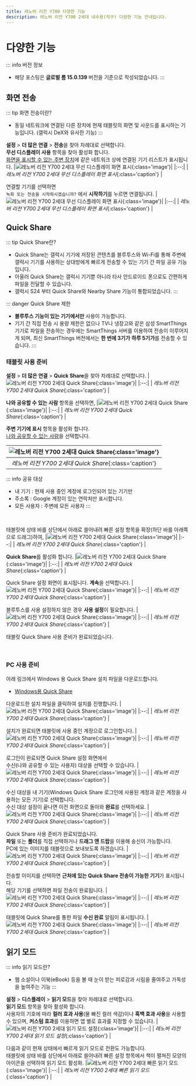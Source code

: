 ```yaml
---
title: 레노버 리전 Y700 다양한 기능
description: 레노버 리전 Y700 2세대 내수용(직구) 다양한 기능 안내입니다.
---
```

# 다양한 기능

::: info 버전 정보
* 해당 포스팅은 **글로벌 롬 15.0.139** 버전을 기준으로 작성되었습니다.
:::

## 화면 전송

::: tip 화면 전송이란?
* 동일 네트워크에 연결된 다른 장치에 현재 태블릿의 화면 및 사운드를 표시하는 기능입니다. (갤럭시 DeX와 유사한 기능)
:::

**설정** > **더 많은 연결** > **전송**을 찾아 차례대로 선택합니다.\
**무선 디스플레이 사용** 항목을 찾아 활성화 합니다.\
<u>화면을 표시할 수 있는 주변 장치</u>에 같은 네트워크 상에 연결된 기기 리스트가 표시됩니다.
|![레노버 리전 Y700 2세대 무선 디스플레이 화면 표시](./images/features/screen1.webp){:class='image'}|
|:--:|
| *레노버 리전 Y700 2세대 무선 디스플레이 화면 표시*{:class='caption'} |

연결할 기기를 선택하면\
`녹화 또는 전송을 시작하시겠습니까?` 에서 **시작하기**를 누르면 연결됩니다.
|![레노버 리전 Y700 2세대 무선 디스플레이 화면 표시](./images/features/screen2.webp){:class='image'}|
|:--:|
| *레노버 리전 Y700 2세대 무선 디스플레이 화면 표시*{:class='caption'} |

## Quick Share

::: tip Quick Share란?
* Quick Share는 갤럭시 기기에 저장된 콘텐츠를 블루투스와 Wi-Fi를 통해 주변에 갤럭시 기기를 사용하는 상대방에게 빠르게 전송할 수 있는 기기 간 파일 공유 기능입니다.
* 아울러 Quick Share는 갤럭시 기기뿐 아니라 타사 안드로이드 폰으로도 간편하게 파일을 전달할 수 있습니다.
* 갤럭시 S24 부터 Quick Share와 Nearby Share 기능이 통합되었습니다.
:::

::: danger Quick Share 제한
* **블루투스 기능이 있는 기기에서만** 사용이 가능합니다.
* 기기 간 직접 전송 시 용량 제한은 없으나 TV나 냉장고와 같은 삼성 SmartThings 기기로 파일을 전송하는 경우에는 SmartThings 서버를 이용하여 전송이 이루어지게 되며, 최신 SmartThings 버전에서는 **한 번에 3기가** **하루 5기가**를 전송할 수 있습니다.
:::

### 태블릿 사용 준비

**설정** > **더 많은 연결** > **Quick Share**을 찾아 차례대로 선택합니다.
|![레노버 리전 Y700 2세대 Quick Share](./images/features/qs_step_1.webp){:class='image'}|
|:--:|
| *레노버 리전 Y700 2세대 Quick Share*{:class='caption'} |

**나와 공유할 수 있는 사람** 항목을 선택하면,
|![레노버 리전 Y700 2세대 Quick Share](./images/features/qs_step_2.webp){:class='image'}|
|:--:|
| *레노버 리전 Y700 2세대 Quick Share*{:class='caption'} |

**주변 기기에 표시** 항목을 활성화 합니다.\
<u>나와 공유할 수 있는 사람</u>을 선택합니다.

|![레노버 리전 Y700 2세대 Quick Share](./images/features/qs_step_3.webp){:class='image'}|
|:--:|
| *레노버 리전 Y700 2세대 Quick Share*{:class='caption'} |

::: info 공유 대상
* 내 기기 : 현재 사용 중인 계정에 로그인되어 있는 기기만
* 주소록 : Google 계정이 있는 연락처만 표시합니다.
* 모든 사용자 : 주변에 모든 사용자
:::

<br />

태블릿에 상태 바를 상단에서 아래로 쓸어내려 빠른 설정 항목을 확장(하단 바를 아래쪽으로 드래그)하여,
|![레노버 리전 Y700 2세대 Quick Share](./images/features/qs_step_4.webp){:class='image'}|
|:--:|
| *레노버 리전 Y700 2세대 Quick Share*{:class='caption'} |

**Quick Share**를 활성화 합니다.
|![레노버 리전 Y700 2세대 Quick Share](./images/features/qs_step_5.webp){:class='image'}|
|:--:|
| *레노버 리전 Y700 2세대 Quick Share*{:class='caption'} |

Quick Share 설정 화면이 표시됩니다. **계속**을 선택합니다.
|![레노버 리전 Y700 2세대 Quick Share](./images/features/qs_step_6.webp){:class='image'}|
|:--:|
| *레노버 리전 Y700 2세대 Quick Share*{:class='caption'} |

블루투스를 사용 설정하지 않은 경우 **사용 설정**이 필요합니다.
|![레노버 리전 Y700 2세대 Quick Share](./images/features/qs_step_7.webp){:class='image'}|
|:--:|
| *레노버 리전 Y700 2세대 Quick Share*{:class='caption'} |

태블릿 Quick Share 사용 준비가 완료되었습니다.

<br />

### PC 사용 준비

아래 링크에서 Windows 용 Quick Share 설치 파일을 다운로드합니다.
* [Windows용 Quick Share](https://www.android.com/intl/ko_kr/better-together/quick-share-app/)

다운로드한 설치 파일을 클릭하여 설치를 진행합니다.
|![레노버 리전 Y700 2세대 Quick Share](./images/features/qs_step_8.webp){:class='image'}|
|:--:|
| *레노버 리전 Y700 2세대 Quick Share*{:class='caption'} |

설치가 완료되면 태블릿에 사용 중인 계정으로 로그인합니다.
|![레노버 리전 Y700 2세대 Quick Share](./images/features/qs_step_9.webp){:class='image'}|
|:--:|
| *레노버 리전 Y700 2세대 Quick Share*{:class='caption'} |

로그인이 완료되면 Quick Share 설정 화면에서\
수신(나와 공유할 수 있는 사용자) 대상을 선택할 수 있습니다.
|![레노버 리전 Y700 2세대 Quick Share](./images/features/qs_step_11.webp){:class='image'}|
|:--:|
| *레노버 리전 Y700 2세대 Quick Share*{:class='caption'} |

수신 대상을 내 기기(Windows Quick Share 로그인에 사용된 계정과 같은 계정을 사용하는 모든 기기)로 선택합니다.\
수신 대상 설정이 끝나면 이전 화면으로 돌아와 **완료**를 선택하세요.
|![레노버 리전 Y700 2세대 Quick Share](./images/features/qs_step_12.webp){:class='image'}|
|:--:|
| *레노버 리전 Y700 2세대 Quick Share*{:class='caption'} |

Quick Share 사용 준비가 완료되었습니다.\
**파일** 또는 **폴더**를 직접 선택하거나 **드래그 앤 드랍**을 이용해 송신이 가능합니다.\
PC에 있는 이미지를 태블릿으로 보내보도록 하겠습니다.
|![레노버 리전 Y700 2세대 Quick Share](./images/features/qs_step_13.webp){:class='image'}|
|:--:|
| *레노버 리전 Y700 2세대 Quick Share*{:class='caption'} |

전송할 이미지를 선택하면 **근처에 있는 Quick Share 전송이 가능한 기기**가 표시됩니다.\
해당 기기를 선택하면 파일 전송이 완료됩니다.
|![레노버 리전 Y700 2세대 Quick Share](./images/features/qs_step_14.webp){:class='image'}|
|:--:|
| *레노버 리전 Y700 2세대 Quick Share*{:class='caption'} |

태블릿에 Quick Share를 통한 파일 **수신 완료** 알림이 표시됩니다.
|![레노버 리전 Y700 2세대 Quick Share](./images/features/qs_step_15.webp){:class='image'}|
|:--:|
| *레노버 리전 Y700 2세대 Quick Share*{:class='caption'} |

## 읽기 모드

::: info 읽기 모드란?
* 웹 소설이나 이북(eBook) 등을 볼 때 눈이 받는 피로감과 시림을 줄여주고 가독성을 높여주는 기능
:::

**설정** > **디스플레이** > **읽기 모드**을 찾아 차례대로 선택합니다.\
**읽기 모드** 항목을 찾아 활성화 합니다.\
사용자의 기호에 따라 **컬러 효과 사용**(물 빠진 컬러 색감)이나 **흑백 효과 사용**을 사용할 수 있으며,
**커스텀 효과**를 이용하면 앱 별로 효과를 지정할 수 있습니다.
|![레노버 리전 Y700 2세대 읽기 모드 설정](./images/features/read1.webp){:class='image'}|
|:--:|
| *레노버 리전 Y700 2세대 읽기 모드 설정*{:class='caption'} |

다음과 같이 현재 상태에서 빠르게 읽기 모드로 전환도 가능합니다.\
태블릿에 상태 바를 상단에서 아래로 쓸어내려 빠른 설정 항목에서 책이 펼쳐진 모양의 아이콘을 선택하여 읽기 모드 활성화.
|![레노버 리전 Y700 2세대 빠른 읽기 모드](./images/features/read2.webp){:class='image'}|
|:--:|
| *레노버 리전 Y700 2세대 빠른 읽기 모드*{:class='caption'} |